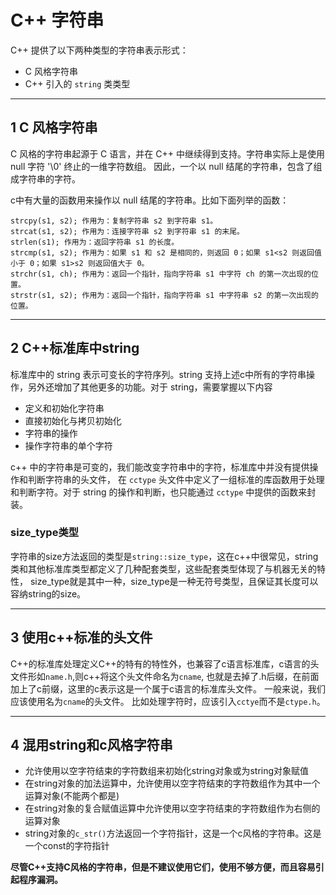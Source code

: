 # C++ 字符串

C++ 提供了以下两种类型的字符串表示形式：

- C 风格字符串
- C++ 引入的 `string` 类类型

---
## 1 C 风格字符串

C 风格的字符串起源于 C 语言，并在 C++ 中继续得到支持。字符串实际上是使用 null 字符 '\0' 终止的一维字符数组。
因此，一个以 null 结尾的字符串，包含了组成字符串的字符。

c中有大量的函数用来操作以 null 结尾的字符串。比如下面列举的函数：

```
strcpy(s1, s2); 作用为：复制字符串 s2 到字符串 s1。
strcat(s1, s2); 作用为：连接字符串 s2 到字符串 s1 的末尾。
strlen(s1); 作用为：返回字符串 s1 的长度。
strcmp(s1, s2); 作用为：如果 s1 和 s2 是相同的，则返回 0；如果 s1<s2 则返回值小于 0；如果 s1>s2 则返回值大于 0。
strchr(s1, ch); 作用为：返回一个指针，指向字符串 s1 中字符 ch 的第一次出现的位置。
strstr(s1, s2); 作用为：返回一个指针，指向字符串 s1 中字符串 s2 的第一次出现的位置。
```

---
## 2 C++标准库中string

标准库中的 string 表示可变长的字符序列。string 支持上述c中所有的字符串操作，另外还增加了其他更多的功能。对于 string，需要掌握以下内容

- 定义和初始化字符串
- 直接初始化与拷贝初始化
- 字符串的操作
- 操作字符串的单个字符

c++ 中的字符串是可变的，我们能改变字符串中的字符，标准库中并没有提供操作和判断字符串的头文件，
在 `cctype` 头文件中定义了一组标准的库函数用于处理和判断字符。对于 string 的操作和判断，也只能通过 `cctype` 中提供的函数来封装。

### size_type类型
 
 字符串的size方法返回的类型是`string::size_type`，这在c++中很常见，string类和其他标准库类型都定义了几种配套类型，这些配套类型体现了与机器无关的特性，
 size_type就是其中一种，size_type是一种无符号类型，且保证其长度可以容纳string的size。

---
## 3 使用c++标准的头文件

C++的标准库处理定义C++的特有的特性外，也兼容了c语言标准库，c语言的头文件形如`name.h`,则c++将这个头文件命名为`cname`,
也就是去掉了.h后缀，在前面加上了c前缀，这里的c表示这是一个属于c语言的标准库头文件。    一般来说，我们应该使用名为`cname`的头文件。
比如处理字符时，应该引入`cctye`而不是`ctype.h`。

--- 
## 4 混用string和c风格字符串

- 允许使用以空字符结束的字符数组来初始化string对象或为string对象赋值
- 在string对象的加法运算中，允许使用以空字符结束的字符数组作为其中一个运算对象(不能两个都是)
- 在string对象的复合赋值运算中允许使用以空字符结束的字符数组作为右侧的运算对象
- string对象的`c_str()`方法返回一个字符指针，这是一个c风格的字符串。这是一个const的字符指针

**尽管C++支持C风格的字符串，但是不建议使用它们，使用不够方便，而且容易引起程序漏洞。**
